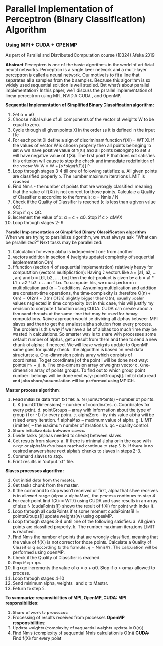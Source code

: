 # Parallel Implementation of Perceptron (Binary Classification) Algorithm
### Using MPI + CUDA + OPENMP
As part of Parallel and Distributed Computation course (10324) 
Afeka 2019


**Abstract**
Perceptron is one of the basic algorithms in the world of artificial neural networks. Perceptron is a single layer network and a multi-layer perceptron is called a neural network. Our motive is to fit a line that separates all a samples from the b samples. Because this algorithm is so widely used sequential solution is well studied. But what’s about parallel implementation? In this paper, we’ll discuss the parallel implementation of linear perceptron using MPI, NVIDIA CUDA , and OpenMP.

**Sequential Implementation of Simplified Binary Classification algorithm:**
1.	Set α = α0
2.	Choose initial value of all components of the vector of weights W to be equal to zero.
3.	Cycle through all given points Xi in the order as it is defined in the input file
4.	For each point Xi define a sign of discriminant function f(Xi) = WT Xi. If the values of vector W is chosen properly then all points belonging to set A will have positive value of f(Xi) and all points belonging to set B will have negative value of f(Xi). The first point P that does not satisfies this criterion will cause to stop the check and immediate redefinition of the vector W:
W = W + [α*sign(f(P))] P
5.	 Loop through stages 3-4 till one of following satisfies:
a.	All given points are classified properly
b.	The number maximum iterations LIMIT is reached
6.	Find Nmis - the number of points that are wrongly classified, meaning that the value of f(Xi) is not correct for those points. Calculate a Quality of Classifier q according to the formula:
q = Nmis / N
7.	Check if the Quality of Classifier is reached (q is less than a given value QC). 
8.	Stop if q < QC.
9.	Increment the value of α:    α = α + α0.    Stop if α > αMAX
10.	Loop through stages 2- 9

**Parallel Implementation of Simplified Binary Classification algorithm**
When we are trying to parallelize algorithm, we must always ask: “What can be parallelized?”
Next tasks may be parallelized:
1.	Calculation for every alpha is independent one from another.  
2.	vectors addition in section 4 (weights update) complexity of sequential implementation O(n)
3.	f function (section 4 of sequential implementation) relatively heavy for computation (vectors multiplication):
Having 2 vectors like  a = [a1, a2, … , an] and b = [b1, b2, … , bn] then the dot-product is given by a.b = a1 * b1 + a2  * b2 + … an * bn.
To compute this, we must perform n multiplication and (n – 1) additions. Assuming multiplication and addition are constant-time operations, the time-complexity is therefore   O(n) + O(n) = O(2n) ≈ O(n)
O(2n) slightly bigger than O(n), usually scalar values neglected in time complexity but in this case, this will justify my decision to compute f function using CUDA. CUDA can create about a thousand threads at the same time that may be used for heavy computations. 
Naïve approach would be dividing all alphas between MPI slaves and then to get the smallest alpha solution from every process. The problem is this way if we have a lot of alphas too much time may be wasted in calculations. So smarter way is to share with processes some default number of alphas, get a result from them and then to send a new chunk of alphas if needed.
We will leave weights update to OpenMP same goes for quality check.
The algorithm is based on next data structures:
a.	One-dimension points array which consists of coordinates. To get coordinate j   of the point i will be done next way: points[i*K + j].
b.	The one-dimension array of weights vector
c.	One-dimension array of points groups. To find out to which group point number i belongs will be done next way: pointGroups[i].
Initial data read and jobs share/accumulation will be performed using MPICH.  


**Master process algorithm:**
1.	Read initialize data from txt file:
a.	N (numOfPoints) – number of points.
b.	K (numOfDimensions) – number of coordinates.
c.	Coordinates for every point.
d.	pointGroups – array with information about the type of group (1 or -1) for every point.
e.	alphaZero – by this value alpha will be raised every iteration.
f.	alphaMax – maximum value of alpha.
g.	LIMIT (limitIter) – the maximum number of iterations 
h.	qc – quality control.
2.	Share initialize data between slaves.
3.	Divide tasks (alphas needed to check) between slaves.
4.	Get results from slaves.
a.	If there is minimal alpha or in the case with q<qc or alphaMax’ve been reached continue to step 5.
b.	If there is no desired answer share next alpha’s chunks to slaves in steps 2-3.
5.	Command slaves to stop.
6.	Print results in “output.txt” file.

**Slaves processes algorithm:**
1.	Get initial data from the master.
2.	Get tasks chunk from the master.
3.	If the command to stop wasn’t received or first, alpha that slave receives is in allowed range (alpha < alphaMax), the process continues to step 4.
4.	For each point find f(Xi) = WTXi using CUDA and save results in an array of size N (cudaPoints[i]) shows the result of f(Xi) for point with index i).
5.	Loop through all cudaPoints if at some moment cudaPoints[i] != pointsGroups[i] update weights(w) using openMP.
6.	Loop through stages 3-4 until one of the following satisfies:
a.	All given points are classified properly.
b.	The number maximum iterations LIMIT is reached.
7.	Find Nmis the number of points that are wrongly classified, meaning that the value of f(Xi) is not correct for those points. Calculate a Quality of Classifier q according to the formula: q = Nmis/N. The calculation will be performed using openMP.
8.	Check if the Quality of Classifier is reached.
9.	Stop if q < qc.
10.	If q>qc increments the value of α = α + α0. Stop if α > αmax allowed to process.
11.	Loop through stages 4-10
12.	Send minimum alpha, weights , and q to Master.
13.	Return to step 2.

**To summarize responsibilities of MPI, OpenMP, CUDA:**
**MPI responsibilities:**
1.	Share of work to processes
2.	Processing of results received from processes
**OpenMP responsibilities:**
1.	Update weights (complexity of sequential weights update is O(n))
2.	Find Nmis (complexity of sequential Nmis calculation is O(n))
**CUDA:**
Find f(Xi) for every point



